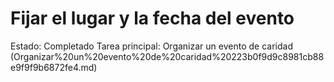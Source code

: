# Fijar el lugar y la fecha del evento

Estado: Completado
Tarea principal: Organizar un evento de caridad (Organizar%20un%20evento%20de%20caridad%20223b0f9d9c8981cb88e9f9f9b6872fe4.md)